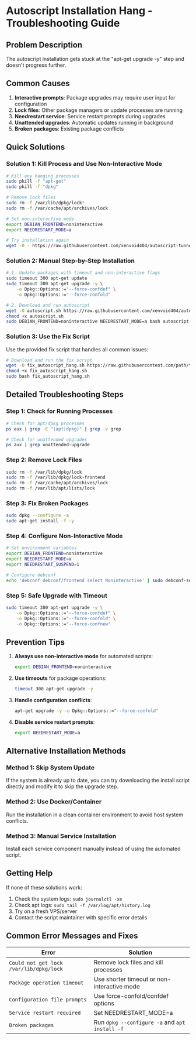 # Autoscript Installation Hang - Troubleshooting Guide

## Problem Description
The autoscript installation gets stuck at the "apt-get upgrade -y" step and doesn't progress further.

## Common Causes
1. **Interactive prompts**: Package upgrades may require user input for configuration
2. **Lock files**: Other package managers or update processes are running
3. **Needrestart service**: Service restart prompts during upgrades
4. **Unattended upgrades**: Automatic updates running in background
5. **Broken packages**: Existing package conflicts

## Quick Solutions

### Solution 1: Kill Process and Use Non-Interactive Mode
```bash
# Kill any hanging processes
sudo pkill -f "apt-get"
sudo pkill -f "dpkg"

# Remove lock files
sudo rm -f /var/lib/dpkg/lock*
sudo rm -f /var/cache/apt/archives/lock

# Set non-interactive mode
export DEBIAN_FRONTEND=noninteractive
export NEEDRESTART_MODE=a

# Try installation again
wget -O - https://raw.githubusercontent.com/xenvoid404/autoscript-tunneling/master/quick-install.sh | sudo bash
```

### Solution 2: Manual Step-by-Step Installation
```bash
# 1. Update packages with timeout and non-interactive flags
sudo timeout 300 apt-get update
sudo timeout 300 apt-get upgrade -y \
    -o Dpkg::Options::="--force-confdef" \
    -o Dpkg::Options::="--force-confold"

# 2. Download and run autoscript
wget -O autoscript.sh https://raw.githubusercontent.com/xenvoid404/autoscript-tunneling/master/install.sh
chmod +x autoscript.sh
sudo DEBIAN_FRONTEND=noninteractive NEEDRESTART_MODE=a bash autoscript.sh
```

### Solution 3: Use the Fix Script
Use the provided fix script that handles all common issues:

```bash
# Download and run the fix script
wget -O fix_autoscript_hang.sh https://raw.githubusercontent.com/path/to/fix_autoscript_hang.sh
chmod +x fix_autoscript_hang.sh
sudo bash fix_autoscript_hang.sh
```

## Detailed Troubleshooting Steps

### Step 1: Check for Running Processes
```bash
# Check for apt/dpkg processes
ps aux | grep -E "(apt|dpkg)" | grep -v grep

# Check for unattended upgrades
ps aux | grep unattended-upgrade
```

### Step 2: Remove Lock Files
```bash
sudo rm -f /var/lib/dpkg/lock
sudo rm -f /var/lib/dpkg/lock-frontend
sudo rm -f /var/cache/apt/archives/lock
sudo rm -f /var/lib/apt/lists/lock
```

### Step 3: Fix Broken Packages
```bash
sudo dpkg --configure -a
sudo apt-get install -f -y
```

### Step 4: Configure Non-Interactive Mode
```bash
# Set environment variables
export DEBIAN_FRONTEND=noninteractive
export NEEDRESTART_MODE=a
export NEEDRESTART_SUSPEND=1

# Configure debconf
echo 'debconf debconf/frontend select Noninteractive' | sudo debconf-set-selections
```

### Step 5: Safe Upgrade with Timeout
```bash
sudo timeout 300 apt-get upgrade -y \
    -o Dpkg::Options::="--force-confdef" \
    -o Dpkg::Options::="--force-confold" \
    -o Dpkg::Options::="--force-confnew"
```

## Prevention Tips

1. **Always use non-interactive mode** for automated scripts:
   ```bash
   export DEBIAN_FRONTEND=noninteractive
   ```

2. **Use timeouts** for package operations:
   ```bash
   timeout 300 apt-get upgrade -y
   ```

3. **Handle configuration conflicts**:
   ```bash
   apt-get upgrade -y -o Dpkg::Options::="--force-confold"
   ```

4. **Disable service restart prompts**:
   ```bash
   export NEEDRESTART_MODE=a
   ```

## Alternative Installation Methods

### Method 1: Skip System Update
If the system is already up to date, you can try downloading the install script directly and modify it to skip the upgrade step.

### Method 2: Use Docker/Container
Run the installation in a clean container environment to avoid host system conflicts.

### Method 3: Manual Service Installation
Install each service component manually instead of using the automated script.

## Getting Help

If none of these solutions work:

1. Check the system logs: `sudo journalctl -xe`
2. Check apt logs: `sudo tail -f /var/log/apt/history.log`
3. Try on a fresh VPS/server
4. Contact the script maintainer with specific error details

## Common Error Messages and Fixes

| Error | Solution |
|-------|----------|
| `Could not get lock /var/lib/dpkg/lock` | Remove lock files and kill processes |
| `Package operation timeout` | Use shorter timeout or non-interactive mode |
| `Configuration file prompts` | Use force-confold/confdef options |
| `Service restart required` | Set NEEDRESTART_MODE=a |
| `Broken packages` | Run `dpkg --configure -a` and `apt install -f` |